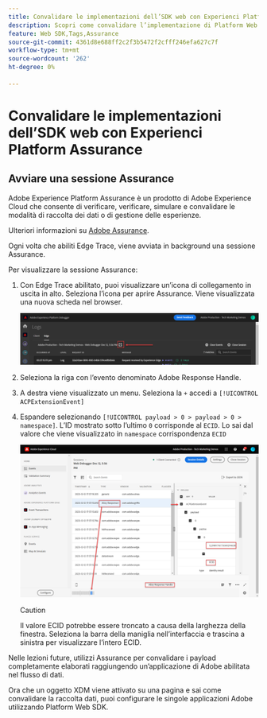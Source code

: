 ```yaml
---
title: Convalidare le implementazioni dell’SDK web con Experienci Platform Assurance
description: Scopri come convalidare l’implementazione di Platform Web SDK con Adobe Experience Platform Assurance. Questa lezione fa parte dell’esercitazione Implementare Adobe Experience Cloud con Web SDK.
feature: Web SDK,Tags,Assurance
source-git-commit: 4361d8e688ff2c2f3b5472f2cfff246efa627c7f
workflow-type: tm+mt
source-wordcount: '262'
ht-degree: 0%

---
```


# Convalidare le implementazioni dell’SDK web con Experienci Platform Assurance


## Avviare una sessione Assurance

Adobe Experience Platform Assurance è un prodotto di Adobe Experience Cloud che consente di verificare, verificare, simulare e convalidare le modalità di raccolta dei dati o di gestione delle esperienze.

Ulteriori informazioni su [Adobe Assurance](https://experienceleague.adobe.com/docs/experience-platform/assurance/home.html?lang=en).

Ogni volta che abiliti Edge Trace, viene avviata in background una sessione Assurance.

Per visualizzare la sessione Assurance:

1. Con Edge Trace abilitato, puoi visualizzare un’icona di collegamento in uscita in alto. Seleziona l’icona per aprire Assurance. Viene visualizzata una nuova scheda nel browser.

   ![Avvia sessione Assurance](assets/validate-debugger-start-assurnance.png)

1. Seleziona la riga con l’evento denominato Adobe Response Handle.
1. A destra viene visualizzato un menu. Seleziona la `+` accedi a `[!UICONTROL ACPExtensionEvent]`
1. Espandere selezionando `[!UICONTROL payload > 0 > payload > 0 > namespace]`. L’ID mostrato sotto l’ultimo `0` corrisponde al `ECID`. Lo sai dal valore che viene visualizzato in `namespace` corrispondenza `ECID`

   ![Convalida garanzia ECID](assets/validate-assurance-ecid.png)

   >[!CAUTION]
   >
   >Il valore ECID potrebbe essere troncato a causa della larghezza della finestra. Seleziona la barra della maniglia nell’interfaccia e trascina a sinistra per visualizzare l’intero ECID.

Nelle lezioni future, utilizzi Assurance per convalidare i payload completamente elaborati raggiungendo un’applicazione di Adobe abilitata nel flusso di dati.

Ora che un oggetto XDM viene attivato su una pagina e sai come convalidare la raccolta dati, puoi configurare le singole applicazioni Adobe utilizzando Platform Web SDK.